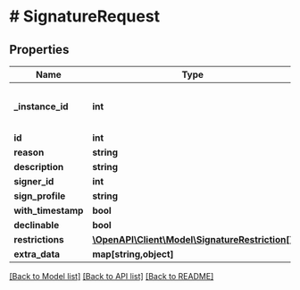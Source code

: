 # # SignatureRequest

## Properties

Name | Type | Description | Notes
------------ | ------------- | ------------- | -------------
**_instance_id** | **int** | It is a reference for internal use | [optional] [readonly] 
**id** | **int** |  | [optional] 
**reason** | **string** |  | [optional] 
**description** | **string** |  | [optional] 
**signer_id** | **int** |  | [optional] 
**sign_profile** | **string** |  | [optional] 
**with_timestamp** | **bool** |  | [optional] 
**declinable** | **bool** |  | [optional] 
**restrictions** | [**\OpenAPI\Client\Model\SignatureRestriction[]**](SignatureRestriction.md) |  | [optional] 
**extra_data** | **map[string,object]** |  | [optional] 

[[Back to Model list]](../../README.md#documentation-for-models) [[Back to API list]](../../README.md#documentation-for-api-endpoints) [[Back to README]](../../README.md)


